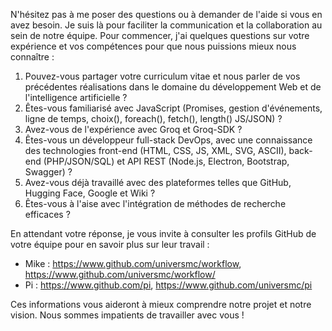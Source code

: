 N'hésitez pas à me poser des questions ou à demander de l'aide si vous en avez besoin. Je suis là pour faciliter la communication et la collaboration au sein de notre équipe. Pour commencer, j'ai quelques questions sur votre expérience et vos compétences pour que nous puissions mieux nous connaître :

1. Pouvez-vous partager votre curriculum vitae et nous parler de vos précédentes réalisations dans le domaine du développement Web et de l'intelligence artificielle ?
2. Êtes-vous familiarisé avec JavaScript (Promises, gestion d'événements, ligne de temps, choix(), foreach(), fetch(), length() JS/JSON) ?
3. Avez-vous de l'expérience avec Groq et Groq-SDK ?
4. Êtes-vous un développeur full-stack DevOps, avec une connaissance des technologies front-end (HTML, CSS, JS, XML, SVG, ASCII), back-end (PHP/JSON/SQL) et API REST (Node.js, Electron, Bootstrap, Swagger) ?
5. Avez-vous déjà travaillé avec des plateformes telles que GitHub, Hugging Face, Google et Wiki ?
6. Êtes-vous à l'aise avec l'intégration de méthodes de recherche efficaces ?

En attendant votre réponse, je vous invite à consulter les profils GitHub de votre équipe pour en savoir plus sur leur travail :

* Mike : <https://www.github.com/universmc/workflow>, <https://www.github.com/universmc/workflow/>
* Pi : <https://www.github.com/pi>, <https://www.github.com/universmc/pi>

Ces informations vous aideront à mieux comprendre notre projet et notre vision. Nous sommes impatients de travailler avec vous !